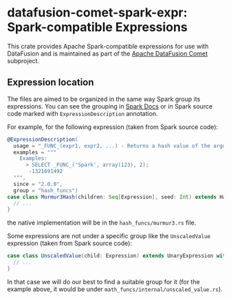 <!--
Licensed to the Apache Software Foundation (ASF) under one
or more contributor license agreements.  See the NOTICE file
distributed with this work for additional information
regarding copyright ownership.  The ASF licenses this file
to you under the Apache License, Version 2.0 (the
"License"); you may not use this file except in compliance
with the License.  You may obtain a copy of the License at

  http://www.apache.org/licenses/LICENSE-2.0

Unless required by applicable law or agreed to in writing,
software distributed under the License is distributed on an
"AS IS" BASIS, WITHOUT WARRANTIES OR CONDITIONS OF ANY
KIND, either express or implied.  See the License for the
specific language governing permissions and limitations
under the License.
-->

# datafusion-comet-spark-expr: Spark-compatible Expressions

This crate provides Apache Spark-compatible expressions for use with DataFusion and is maintained as part of the 
[Apache DataFusion Comet](https://github.com/apache/datafusion-comet/) subproject.

## Expression location

The files are aimed to be organized in the same way Spark group its expressions.
You can see the grouping in [Spark Docs](https://spark.apache.org/docs/3.5.3/sql-ref-functions-builtin.html)
or in Spark source code marked with `ExpressionDescription` annotation. 

For example, for the following expression (taken from Spark source code):
```scala
@ExpressionDescription(
  usage = "_FUNC_(expr1, expr2, ...) - Returns a hash value of the arguments.",
  examples = """
    Examples:
      > SELECT _FUNC_('Spark', array(123), 2);
       -1321691492
  """,
  since = "2.0.0",
  group = "hash_funcs")
case class Murmur3Hash(children: Seq[Expression], seed: Int) extends HashExpression[Int] {
  // ...
}
```

the native implementation will be in the `hash_funcs/murmur3.rs` file.

Some expressions are not under a specific group like the `UnscaledValue` expression (taken from Spark source code):
```scala
case class UnscaledValue(child: Expression) extends UnaryExpression with NullIntolerant {
  // ...
}
```

In that case we will do our best to find a suitable group for it (for the example above, it would be under `math_funcs/internal/unscaled_value.rs`).
